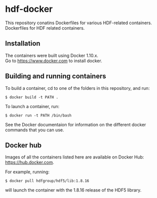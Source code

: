 # hdf-docker

This repository conatins Dockerfiles for various HDF-related containers.
Dockerfiles for HDF related containers.

## Installation
The containers were built using Docker 1.10.x.  
Go to https://www.docker.com to install docker.

## Building and running containers

To build a container, cd to one of the folders in this repository, and run:

```$ docker build -t PATH .```

To launch a container, run:


```$ docker run -t PATH /bin/bash```

See the Docker documentaion for information on the different docker commands that you can use.

## Docker hub

Images of all the containers listed here are available on Docker Hub: https://hub.docker.com.

For example, running:


```$ docker pull hdfgroup/hdf5/lib:1.8.16```

will launch the container with the 1.8.16 release of the HDF5 library.
